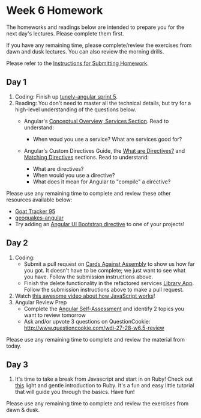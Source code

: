 # Week 6 Homework

The homeworks and readings below are intended to prepare you for the next day's lectures. Please complete them first.

If you have any remaining time, please complete/review the exercises from dawn and dusk lectures. You can also review the morning drills.

Please refer to the [Instructions for Submitting Homework](/how-to/homework-submission.md).


## Day 1

1. Coding: Finish up [tunely-angular sprint 5](https://github.com/SF-WDI-LABS/tunely-angular/blob/master/docs/sprint5.md). 
1. Reading: You don't need to master all the technical details, but try for a high-level understanding of the questions below.
      * Angular's [Conceptual Overview, Services Section](https://code.angularjs.org/1.5.1/docs/guide/concepts#view-independent-business-logic-services). Read to understand:
         * When woud you use a service? What are services good for?
         
      * Angular's Custom Directives Guide, the [What are Directives?](https://code.angularjs.org/1.4.10/docs/guide/directive#what-are-directives-) and [Matching Directives](https://code.angularjs.org/1.4.10/docs/guide/directive#matching-directives) sections. Read to understand:
         * What are directives?
         * When would you use a directive?
         * What does it mean for Angular to "compile" a directive?

Please use any remaining time to complete and review these other resources available below:

* [Goat Tracker 95](https://github.com/sf-wdi-27-28/goat_tracker_95)
* [geoquakes-angular](https://github.com/SF-WDI-LABS/geoquakes-angular.git)
* Try adding an [Angular UI Bootstrap directive](https://angular-ui.github.io/bootstrap/) to one of your projects!



## Day 2

1. Coding:
    - Submit a pull request on [Cards Against Assembly](https://github.com/SF-WDI-LABS/angular-custom-directives/tree/master) to show us how far you got. It doesn't have to be complete; we just want to see what you have.  Follow the submission instructions above.
    - Finish the delete functionality in the refactored services [Library App](https://github.com/SF-WDI-LABS/angular_books_api_with_services). Follow the submission instructions above to make a pull request. 
1. Watch [this awesome video about how JavaScript works](https://www.youtube.com/watch?v=8aGhZQkoFbQ)!
1. Angular Review Prep
    - Complete the [Angular Self-Assessment](https://docs.google.com/forms/u/0/d/1iSkktIKSi20hcAmBQ3a5jtMe1W8OcjHKMnNQimQ6cG4/viewform) and identify 2 topics you want to review tomorrow
    - Ask and/or upvote 3 questions on QuestionCookie: http://www.questioncookie.com/wdi-27-28-w6.5-review

Please use any remaining time to complete and review the material from today.

## Day 3

1. It's time to take a break from Javascript and start in on Ruby!  Check out <a href="http://www.tryRuby.org" target="_blank">this</a> light and gentle introduction to Ruby.  It's a fun and easy little tutorial that will guide you through the basics.  Have fun!

Please use any remaining time to complete and review the exercises from dawn & dusk. 

<!-- 
## Day 4

1. Reading
2. Friday Review Prep
    - Complete the [Week 1 Self-Assessment](#PENDING) and identify 2 topics you want to review tomorrow
    - Ask and/or upvote 3 questions on QuestionCookie: http://www.questioncookie.com/wdi-27-28-w6-review

Please use any remaining time to complete and review the exercises from dawn & dusk. 
-->

<!-- 
## Day 5 - Weekend Homework

1. Reading
2. Weekend Lab

Please use any remaining time to review exercises/drills from the week! And don't forget to sleep!
-->
